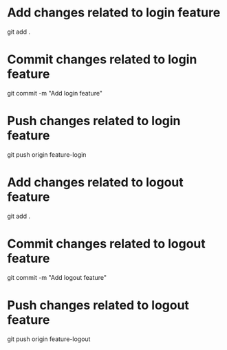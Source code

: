 # Add changes related to login feature
git add .
# Commit changes related to login feature
git commit -m "Add login feature"
# Push changes related to login feature
git push origin feature-login


# Add changes related to logout feature
git add .
# Commit changes related to logout feature
git commit -m "Add logout feature"
# Push changes related to logout feature
git push origin feature-logout


